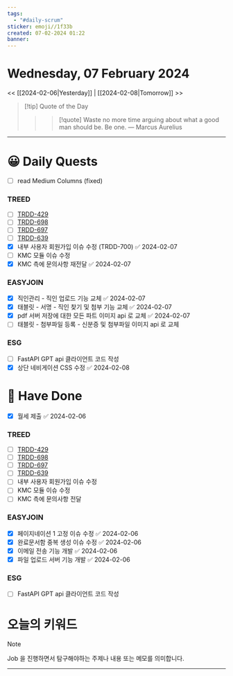 ```yaml
---
tags:
  - "#daily-scrum"
sticker: emoji//1f33b
created: 07-02-2024 01:22
banner:
---
```

# Wednesday, 07 February 2024
<< [[2024-02-06|Yesterday]] | [[2024-02-08|Tomorrow]] >>

> [!tip] Quote of the Day  
> > > [!quote] Waste no more time arguing about what a good man should be. Be one.
> — Marcus Aurelius

---

#  😀 Daily Quests
- [ ] read Medium Columns (fixed)
### TREED
 - [ ] [TRDD-429](https://alcherainc.atlassian.net/jira/software/projects/TRDD/boards/159?selectedIssue=TRDD-429)
- [ ] [TRDD-698](https://alcherainc.atlassian.net/jira/software/projects/TRDD/boards/159?selectedIssue=TRDD-698)
- [ ] [TRDD-697](https://alcherainc.atlassian.net/jira/software/projects/TRDD/boards/159?selectedIssue=TRDD-697)
- [ ] [TRDD-639](https://alcherainc.atlassian.net/jira/software/projects/TRDD/boards/159?selectedIssue=TRDD-639)
- [x] 내부 사용자 회원가입 이슈 수정 (TRDD-700) ✅ 2024-02-07
- [ ] KMC 모듈 이슈 수정
- [x] KMC 측에 문의사항 재전달 ✅ 2024-02-07

### EASYJOIN
- [x] 직인관리 - 직인 업로드 기능 교체 ✅ 2024-02-07
- [x] 태블릿 - 서명 - 직인 찾기 및 첨부 기능 교체 ✅ 2024-02-07
- [x] pdf 서버 저장에 대한 모든 파트 이미지 api 로 교체 ✅ 2024-02-07
- [ ] 태블릿 - 첨부파일 등록 - 신분증 및 첨부파일 이미지 api 로 교체

### ESG
- [ ] FastAPI GPT api 클라이언트 코드 작성
- [x] 상단 네비게이션 CSS 수정 ✅ 2024-02-08
# 🙂 Have Done
- [x] 월세 제출 ✅ 2024-02-06

### TREED
 - [ ] [TRDD-429](https://alcherainc.atlassian.net/jira/software/projects/TRDD/boards/159?selectedIssue=TRDD-429)
- [ ] [TRDD-698](https://alcherainc.atlassian.net/jira/software/projects/TRDD/boards/159?selectedIssue=TRDD-698)
- [ ] [TRDD-697](https://alcherainc.atlassian.net/jira/software/projects/TRDD/boards/159?selectedIssue=TRDD-697)
- [ ] [TRDD-639](https://alcherainc.atlassian.net/jira/software/projects/TRDD/boards/159?selectedIssue=TRDD-639)
- [ ] 내부 사용자 회원가입 이슈 수정
- [ ] KMC 모듈 이슈 수정
- [ ] KMC 측에 문의사항 전달

### EASYJOIN
- [x] 페이지네이션 1 고정 이슈 수정 ✅ 2024-02-06
- [x] 완료문서함 중복 생성 이슈 수정 ✅ 2024-02-06
- [x] 이메일 전송 기능 개발 ✅ 2024-02-06
- [x] 파일 업로드 서버 기능 개발 ✅ 2024-02-06

### ESG
- [ ] FastAPI GPT api 클라이언트 코드 작성


# 오늘의 키워드

> [!NOTE]
> Job 을 진행하면서 탐구해야하는 주제나 내용 또는 메모를 의미합니다.


---

